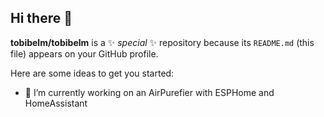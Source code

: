 ## Hi there 👋


**tobibelm/tobibelm** is a ✨ _special_ ✨ repository because its `README.md` (this file) appears on your GitHub profile.

Here are some ideas to get you started:

- 🔭 I’m currently working on an AirPurefier with ESPHome and HomeAssistant



